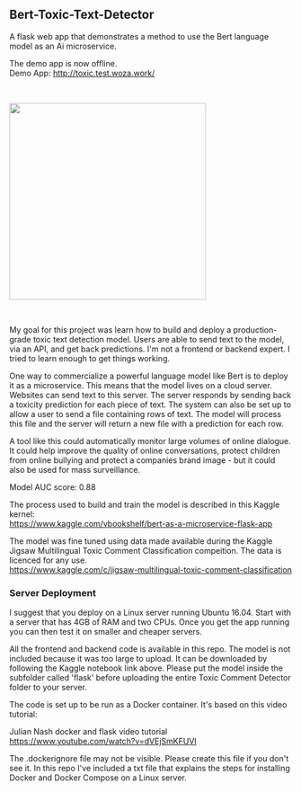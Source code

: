 ## Bert-Toxic-Text-Detector
A flask web app that demonstrates a method to use the Bert language model as an Ai microservice.

The demo app is now offline.<br>
Demo App: http://toxic.test.woza.work/

<br>

<img src="http://toxic.test.woza.work/assets/app_pic1.png" width="350"></img>

<br>

My goal for this project was learn how to build and deploy a production-grade toxic text detection model. Users are able to send text to the model, via an API, and get back predictions. I'm not a frontend or backend expert. I tried to learn enough to get things working.

One way to commercialize a powerful language model like Bert is to deploy it as a microservice. This means that the model lives on a cloud server. Websites can send text to this server. The server responds by sending back a toxicity prediction for each piece of text. The system can also be set up to allow a user to send a file containing rows of text. The model will process this file and the server will return a new file with a prediction for each row.

A tool like this could automatically monitor large volumes of online dialogue. It could help improve the quality of online conversations, protect children from online bullying and protect a companies brand image - but it could also be used for mass surveillance.

Model AUC score: 0.88

The process used to build and train the model is described in this Kaggle kernel:<br>
https://www.kaggle.com/vbookshelf/bert-as-a-microservice-flask-app

The model was fine tuned using data made available during the Kaggle Jigsaw Multilingual Toxic Comment Classification compeition. The data is licenced for any use.<br>
https://www.kaggle.com/c/jigsaw-multilingual-toxic-comment-classification


### Server Deployment

I suggest that you deploy on a Linux server running Ubuntu 16.04. Start with a server that has 4GB of RAM and two CPUs. Once you get the app running you can then test it on smaller and cheaper servers.

All the frontend and backend code is available in this repo. The model is not included because it was too large to upload. It can be downloaded by following the Kaggle notebook link above. Please put the model inside the subfolder called 'flask' before uploading the entire Toxic Comment Detector folder to your server.

The code is set up to be run as a Docker container. It's based on this video tutorial:

Julian Nash docker and flask video tutorial<br>
https://www.youtube.com/watch?v=dVEjSmKFUVI

The .dockerignore file may not be visible. Please create this file if you don't see it. In this repo I've included a txt file that explains the steps for installing Docker and Docker Compose on a Linux server. 
